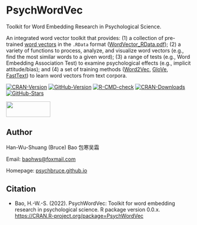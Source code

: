 # PsychWordVec

Toolkit for Word Embedding Research in Psychological Science.

An integrated word vector toolkit that provides: (1) a collection of pre-trained [word vectors](https://en.wikipedia.org/wiki/Word_embedding) in the `.RData` format ([WordVector_RData.pdf](https://psychbruce.github.io/WordVector_RData.pdf)); (2) a variety of functions to process, analyze, and visualize word vectors (e.g., find the most similar words to a given word); (3) a range of tests (e.g., Word Embedding Association Test) to examine psychological effects (e.g., implicit attitude/bias); and (4) a set of training methods ([Word2Vec](https://en.wikipedia.org/wiki/Word2vec), [GloVe](https://en.wikipedia.org/wiki/GloVe), [FastText](https://en.wikipedia.org/wiki/FastText)) to learn word vectors from text corpora.

<!-- badges: start -->

[![CRAN-Version](https://www.r-pkg.org/badges/version/PsychWordVec?color=red)](https://CRAN.R-project.org/package=PsychWordVec) [![GitHub-Version](https://img.shields.io/github/r-package/v/psychbruce/PsychWordVec?label=GitHub&color=orange)](https://github.com/psychbruce/PsychWordVec) [![R-CMD-check](https://github.com/psychbruce/PsychWordVec/workflows/R-CMD-check/badge.svg)](https://github.com/psychbruce/PsychWordVec/actions) [![CRAN-Downloads](https://cranlogs.r-pkg.org/badges/grand-total/PsychWordVec)](https://CRAN.R-project.org/package=PsychWordVec) [![GitHub-Stars](https://img.shields.io/github/stars/psychbruce/PsychWordVec?style=social)](https://github.com/psychbruce/PsychWordVec/stargazers)

<!-- badges: end -->

<img src="https://s1.ax1x.com/2020/07/28/aAjUJg.jpg" width="120px" height="42px"/>

## Author

Han-Wu-Shuang (Bruce) Bao 包寒吴霜

Email: [baohws\@foxmail.com](mailto:baohws@foxmail.com)

Homepage: [psychbruce.github.io](https://psychbruce.github.io)

## Citation

-   Bao, H.-W.-S. (2022). PsychWordVec: Toolkit for word embedding research in psychological science. R package version 0.0.x. <https://CRAN.R-project.org/package=PsychWordVec>
